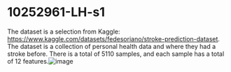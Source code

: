 # 10252961-LH-s1
The dataset is a selection from Kaggle: https://www.kaggle.com/datasets/fedesoriano/stroke-prediction-dataset. The dataset is a collection of personal health data and where they had a stroke before. There is a total of 5110 samples, and each sample has a total of 12 features.![image](https://github.coventry.ac.uk/storage/user/4358/files/75cfc40f-56da-4e08-941d-dafac18ff885)
